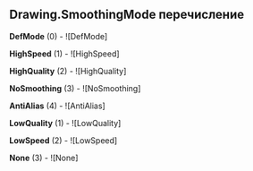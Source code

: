 ## Drawing.SmoothingMode перечисление

**DefMode** (0) - ![DefMode]

**HighSpeed** (1) - ![HighSpeed]

**HighQuality** (2) - ![HighQuality]

**NoSmoothing** (3) - ![NoSmoothing]

**AntiAlias** (4) - ![AntiAlias]

**LowQuality** (1) - ![LowQuality]

**LowSpeed** (2) - ![LowSpeed]

**None** (3) - ![None]

